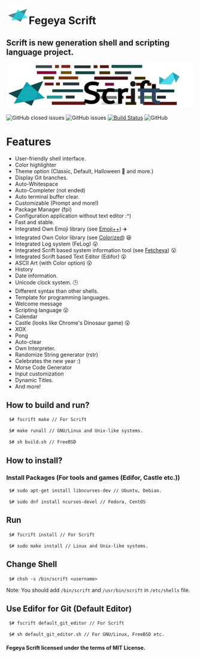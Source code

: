 <img src="docs/resource/Scrift_Logo.png" align="left"
     alt="Fegeya Scrift logo by @ferhatgec" width="60" height="60">
     
# Fegeya Scrift

## Scrift is new generation shell and scripting language project.

![Scrift](docs/resource/ScriftBanner.png)

![GitHub closed issues](https://img.shields.io/github/issues-closed/ferhatgec/scrift)
![GitHub issues](https://img.shields.io/github/issues/ferhatgec/scrift)
[![Build Status](https://dev.azure.com/ferhatgectao/scrift-lang/_apis/build/status/FerhatGec.scrift-lang?branchName=master)](https://dev.azure.com/ferhatgectao/scrift-lang/_build/latest?definitionId=1&branchName=master)
![GitHub](https://img.shields.io/github/license/ferhatgec/scrift)

# Features 
- User-friendly shell interface.
- Color highlighter
- Theme option (Classic, Default, Halloween 🎃 and more.)
- Display Git branches.
- Auto-Whitespace
- Auto-Completer (not ended)
- Auto terminal buffer clear.
- Customizable (Prompt and more!)
- Package Manager (fpi)
- Configuration application without text editor :^)
- Fast and stable.
- Integrated Own Emoji library (see [Emoji++](https://github.com/FerhatGec/emojiplusplus)) :airplane:
- Integrated Own Color library (see [Colorized](https://github.com/FerhatGec/colorized)) :satisfied:
- Integrated Log system (FeLog) :open_mouth:
- Integrated Scrift based system information tool (see [Fetcheya](https://github.com/FerhatGec/fetcheya)) :open_mouth:
- Integrated Scrift based Text Editor (Edifor) :open_mouth:
- ASCII Art (with Color option) :open_mouth:
- History
- Date information.
- Unicode clock system. 🕒
- Different syntax than other shells.
- Template for programming languages.
- Welcome message 
- Scripting language :open_mouth:
- Calendar 
- Castle (looks like Chrome's Dinosaur game) :open_mouth:
- XOX 
- Pong
- Auto-clear
- Own Interpreter.
- Randomize String generator (rstr)
- Celebrates the new year :)
- Morse Code Generator
- Input customization
- Dynamic Titles.
- And more!

## How to build and run?
```
 $# fscrift make // For Scrift
```
```
 $# make runall // GNU/Linux and Unix-like systems.
```
```
 $# sh build.sh // FreeBSD
```

## How to install?
### Install Packages (For tools and games (Edifor, Castle etc.))

```
 $# sudo apt-get install libncurses-dev // Ubuntu, Debian.
```
```
 $# sudo dnf install ncurses-devel // Fedora, CentOS
```

## Run
```
 $# fscrift install // For Scrift
```
```
 $# sudo make install // Linux and Unix-like systems.
```

## Change Shell
```
 $# chsh -s /bin/scrift <username>
```

Note: You should add ``/bin/scrift`` and ``/usr/bin/scrift`` in ``/etc/shells`` file.

## Use Edifor for Git (Default Editor)
```
 $# fscrift default_git_editor // For Scrift
```
```
 $# sh default_git_editor.sh // For GNU/Linux, FreeBSD etc.
```

#### Fegeya Scrift licensed under the terms of MIT License.
